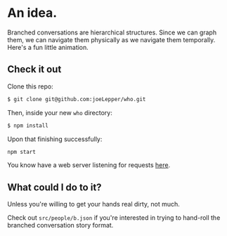 # An idea.

Branched conversations are hierarchical structures. Since we can graph them, we can navigate them physically as we navigate them temporally. Here's a fun little animation.

## Check it out

Clone this repo:

```bash
$ git clone git@github.com:joeLepper/who.git
```

Then, inside your new `who` directory:

```bash
$ npm install
```

Upon that finishing successfully:

```bash
npm start
```

You know have a web server listening for requests [here](`http://localhost:5556/`).

## What could I do to it?

Unless you're willing to get your hands real dirty, not much.

Check out `src/people/b.json` if you're interested in trying to hand-roll the branched conversation story format.
